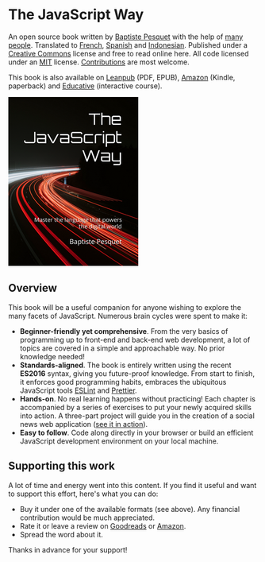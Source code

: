 # The JavaScript Way

An open source book written by [Baptiste Pesquet](https://www.bpesquet.fr) with the help of [many people](concl02.md). Translated to [French](https://github.com/thejsway/thejsway_fr), [Spanish](https://github.com/thejsway/thejsway_es) and [Indonesian](https://github.com/thejsway/thejsway_id). Published under a [Creative Commons](https://raw.githubusercontent.com/thejsway/thejsway/master/LICENSE) license and free to read online here. All code licensed under an [MIT](https://raw.githubusercontent.com/thejsway/thejsway/master/CODE_LICENSE) license. [Contributions](https://github.com/thejsway/thejsway/blob/master/CONTRIBUTING.md) are most welcome.

This book is also available on [Leanpub](https://leanpub.com/thejsway) (PDF, EPUB), [Amazon](https://www.amazon.com/dp/295644462X) (Kindle, paperback) and [Educative](https://www.educative.io/courses/the-complete-javascript-course-build-a-real-world-app-from-scratch) (interactive course).

[![Book cover](images/title_page_small.png)](https://www.amazon.com/dp/295644462X)

## Overview

This book will be a useful companion for anyone wishing to explore the many facets of JavaScript. Numerous brain cycles were spent to make it:

* **Beginner-friendly yet comprehensive**. From the very basics of programming up to front-end and back-end web development, a lot of topics are covered in a simple and approachable way. No prior knowledge needed!
* **Standards-aligned**. The book is entirely written using the recent **ES2016** syntax, giving you future-proof knowledge. From start to finish, it enforces good programming habits, embraces the ubiquitous JavaScript tools [ESLint](http://eslint.org) and [Prettier](https://prettier.io/).
* **Hands-on**. No real learning happens without practicing! Each chapter is accompanied by a series of exercises to put your newly acquired skills into action. A three-part project will guide you in the creation of a social news web application ([see it in action](https://thejsway-publink.herokuapp.com)).
* **Easy to follow**. Code along directly in your browser or build an efficient JavaScript development environment on your local machine.

## Supporting this work

A lot of time and energy went into this content. If you find it useful and want to support this effort, here's what you can do:

* Buy it under one of the available formats (see above). Any financial contribution would be much appreciated.
* Rate it or leave a review on [Goodreads](https://www.goodreads.com/book/show/35875290-the-javascript-way-a-modern-introduction-to-an-essential-language?from_search=true) or [Amazon](https://www.amazon.com/dp/295644462X).
* Spread the word about it.

Thanks in advance for your support!
